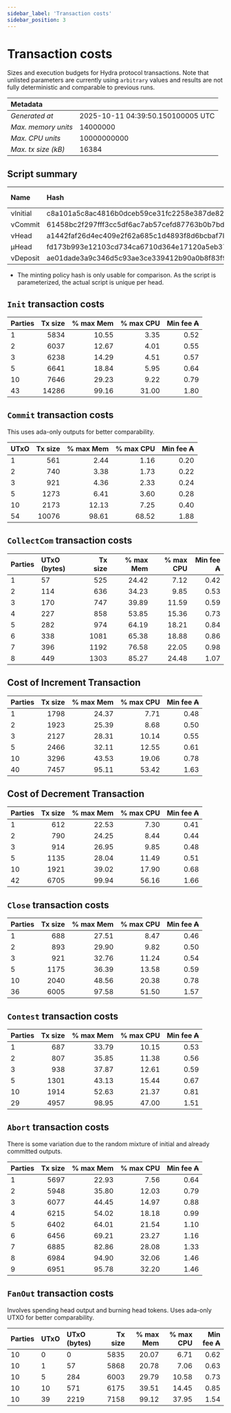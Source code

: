 ```yaml
--- 
sidebar_label: 'Transaction costs' 
sidebar_position: 3 
--- 
```


# Transaction costs 

Sizes and execution budgets for Hydra protocol transactions. Note that unlisted parameters are currently using `arbitrary` values and results are not fully deterministic and comparable to previous runs.

| Metadata | |
| :--- | :--- |
| _Generated at_ | 2025-10-11 04:39:50.150100005 UTC |
| _Max. memory units_ | 14000000 |
| _Max. CPU units_ | 10000000000 |
| _Max. tx size (kB)_ | 16384 |

## Script summary

| Name   | Hash | Size (Bytes) 
| :----- | :--- | -----------: 
| νInitial | c8a101a5c8ac4816b0dceb59ce31fc2258e387de828f02961d2f2045 | 2652 | 
| νCommit | 61458bc2f297fff3cc5df6ac7ab57cefd87763b0b7bd722146a1035c | 685 | 
| νHead | a1442faf26d4ec409e2f62a685c1d4893f8d6bcbaf7bcb59d6fa1340 | 14599 | 
| μHead | fd173b993e12103cd734ca6710d364e17120a5eb37a224c64ab2b188* | 5284 | 
| νDeposit | ae01dade3a9c346d5c93ae3ce339412b90a0b8f83f94ec6baa24e30c | 1102 | 

* The minting policy hash is only usable for comparison. As the script is parameterized, the actual script is unique per head.

## `Init` transaction costs

| Parties | Tx size | % max Mem | % max CPU | Min fee ₳ |
| :------ | ------: | --------: | --------: | --------: |
| 1| 5834 | 10.55 | 3.35 | 0.52 |
| 2| 6037 | 12.67 | 4.01 | 0.55 |
| 3| 6238 | 14.29 | 4.51 | 0.57 |
| 5| 6641 | 18.84 | 5.95 | 0.64 |
| 10| 7646 | 29.23 | 9.22 | 0.79 |
| 43| 14286 | 99.16 | 31.00 | 1.80 |


## `Commit` transaction costs
 This uses ada-only outputs for better comparability.

| UTxO | Tx size | % max Mem | % max CPU | Min fee ₳ |
| :--- | ------: | --------: | --------: | --------: |
| 1| 561 | 2.44 | 1.16 | 0.20 |
| 2| 740 | 3.38 | 1.73 | 0.22 |
| 3| 921 | 4.36 | 2.33 | 0.24 |
| 5| 1273 | 6.41 | 3.60 | 0.28 |
| 10| 2173 | 12.13 | 7.25 | 0.40 |
| 54| 10076 | 98.61 | 68.52 | 1.88 |


## `CollectCom` transaction costs

| Parties | UTxO (bytes) |Tx size | % max Mem | % max CPU | Min fee ₳ |
| :------ | :----------- |------: | --------: | --------: | --------: |
| 1 | 57 | 525 | 24.42 | 7.12 | 0.42 |
| 2 | 114 | 636 | 34.23 | 9.85 | 0.53 |
| 3 | 170 | 747 | 39.89 | 11.59 | 0.59 |
| 4 | 227 | 858 | 53.85 | 15.36 | 0.73 |
| 5 | 282 | 974 | 64.19 | 18.21 | 0.84 |
| 6 | 338 | 1081 | 65.38 | 18.88 | 0.86 |
| 7 | 396 | 1192 | 76.58 | 22.05 | 0.98 |
| 8 | 449 | 1303 | 85.27 | 24.48 | 1.07 |


## Cost of Increment Transaction

| Parties | Tx size | % max Mem | % max CPU | Min fee ₳ |
| :------ | ------: | --------: | --------: | --------: |
| 1| 1798 | 24.37 | 7.71 | 0.48 |
| 2| 1923 | 25.39 | 8.68 | 0.50 |
| 3| 2127 | 28.31 | 10.14 | 0.55 |
| 5| 2466 | 32.11 | 12.55 | 0.61 |
| 10| 3296 | 43.53 | 19.06 | 0.78 |
| 40| 7457 | 95.11 | 53.42 | 1.63 |


## Cost of Decrement Transaction

| Parties | Tx size | % max Mem | % max CPU | Min fee ₳ |
| :------ | ------: | --------: | --------: | --------: |
| 1| 612 | 22.53 | 7.30 | 0.41 |
| 2| 790 | 24.25 | 8.44 | 0.44 |
| 3| 914 | 26.95 | 9.85 | 0.48 |
| 5| 1135 | 28.04 | 11.49 | 0.51 |
| 10| 1921 | 39.02 | 17.90 | 0.68 |
| 42| 6705 | 99.94 | 56.16 | 1.66 |


## `Close` transaction costs

| Parties | Tx size | % max Mem | % max CPU | Min fee ₳ |
| :------ | ------: | --------: | --------: | --------: |
| 1| 688 | 27.51 | 8.47 | 0.46 |
| 2| 893 | 29.90 | 9.82 | 0.50 |
| 3| 921 | 32.76 | 11.24 | 0.54 |
| 5| 1175 | 36.39 | 13.58 | 0.59 |
| 10| 2040 | 48.56 | 20.38 | 0.78 |
| 36| 6005 | 97.58 | 51.50 | 1.57 |


## `Contest` transaction costs

| Parties | Tx size | % max Mem | % max CPU | Min fee ₳ |
| :------ | ------: | --------: | --------: | --------: |
| 1| 687 | 33.79 | 10.15 | 0.53 |
| 2| 807 | 35.85 | 11.38 | 0.56 |
| 3| 938 | 37.87 | 12.61 | 0.59 |
| 5| 1301 | 43.13 | 15.44 | 0.67 |
| 10| 1914 | 52.63 | 21.37 | 0.81 |
| 29| 4957 | 98.95 | 47.00 | 1.51 |


## `Abort` transaction costs
There is some variation due to the random mixture of initial and already committed outputs.

| Parties | Tx size | % max Mem | % max CPU | Min fee ₳ |
| :------ | ------: | --------: | --------: | --------: |
| 1| 5697 | 22.93 | 7.56 | 0.64 |
| 2| 5948 | 35.80 | 12.03 | 0.79 |
| 3| 6077 | 44.45 | 14.97 | 0.88 |
| 4| 6215 | 54.02 | 18.18 | 0.99 |
| 5| 6402 | 64.01 | 21.54 | 1.10 |
| 6| 6456 | 69.21 | 23.27 | 1.16 |
| 7| 6885 | 82.86 | 28.08 | 1.33 |
| 8| 6984 | 94.90 | 32.06 | 1.46 |
| 9| 6951 | 95.78 | 32.20 | 1.46 |


## `FanOut` transaction costs
Involves spending head output and burning head tokens. Uses ada-only UTXO for better comparability.

| Parties | UTxO  | UTxO (bytes) | Tx size | % max Mem | % max CPU | Min fee ₳ |
| :------ | :---- | :----------- | ------: | --------: | --------: | --------: |
| 10 | 0 | 0 | 5835 | 20.07 | 6.71 | 0.62 |
| 10 | 1 | 57 | 5868 | 20.78 | 7.06 | 0.63 |
| 10 | 5 | 284 | 6003 | 29.79 | 10.58 | 0.73 |
| 10 | 10 | 571 | 6175 | 39.51 | 14.45 | 0.85 |
| 10 | 39 | 2219 | 7158 | 99.12 | 37.95 | 1.54 |

